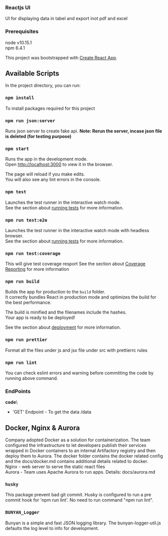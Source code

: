 ### Reactjs UI

UI for displaying data in tabel and export inot pdf and excel

### Prerequisites

node v10.15.1\
npm 6.4.1

This project was bootstrapped with [Create React App](https://github.com/facebook/create-react-app).

## Available Scripts

In the project directory, you can run:

### `npm install`

To install packages required for this project

### `npm run json:server`

Runs json server to create fake api.
**Note: Rerun the server, incase json file is deleted (for testing purpose)**

### `npm start`

Runs the app in the development mode.<br>
Open [http://localhost:3000](http://localhost:3000) to view it in the browser.

The page will reload if you make edits.<br>
You will also see any lint errors in the console.

### `npm test`

Launches the test runner in the interactive watch mode.<br>
See the section about [running tests](https://facebook.github.io/create-react-app/docs/running-tests) for more information.

### `npm run test:e2e`

Launches the test runner in the interactive watch mode with headless browser.<br>
See the section about [running tests](https://facebook.github.io/create-react-app/docs/running-tests) for more information.

### `npm run test:coverage`

This will give test coverage resport
See the section about [Coverage Reporting](https://create-react-app.dev/docs/running-tests#coverage-reporting) for more information

### `npm run build`

Builds the app for production to the `build` folder.<br>
It correctly bundles React in production mode and optimizes the build for the best performance.

The build is minified and the filenames include the hashes.<br>
Your app is ready to be deployed!

See the section about [deployment](https://facebook.github.io/create-react-app/docs/deployment) for more information.

### `npm run prettier`

Format all the files under js and jsx file under src with prettierrc rules

### `npm run lint`

You can check eslint errors and warning before committing the code by running above command.

### EndPoints

**code**\

- 'GET' Endpoint - To get the data /data

## Docker, Nginx & Aurora

Company adopted Docker as a solution for containerization. The team configured the infrastructure to let developers publish their services wrapped in Docker containers to an internal Artifactory registry and then deploy them to Aurora.
The docker folder contains the docker related config and the docs/docker.md contains additional details related to docker.\
Nginx - web server to serve the static react files \
Aurora - Team uses Apache Aurora to run apps. Details: docs/aurora.md

### `husky`

This package prevent bad git commit. Husky is configured to run a pre commit hook for 'npm run lint'. No need to run command "npm run lint".

### `BUNYAN_Logger`

Bunyan is a simple and fast JSON logging library. The bunyan-logger-util.js defaults the log level to info for development.
